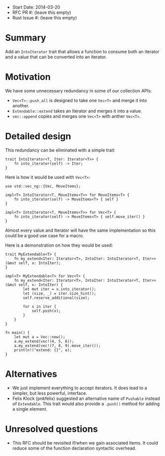 - Start Date: 2014-03-20
- RFC PR #: (leave this empty)
- Rust Issue #: (leave this empty)

# Summary

Add an `IntoIterator` trait that allows a function to consume both an iterator
and a value that can be converted into an iterator.

# Motivation

We have some unnecessary redundancy in some of our collection APIs:

 * `Vec<T>::push_all` is designed to take one `Vec<T>` and merge it into another.
 * `Extendable::extend` takes an Iterator and merges it into a value.
 * `vec::append` copies and merges one `Vec<T>` with anther `Vec<T>`.

# Detailed design

This redundancy can be eliminated with a simple trait:

```
trait IntoIterator<T, Iter: Iterator<T>> {
    fn into_iterator(self) -> Iter;
}
```

Here is how it would be used with `Vec<T>`:

```
use std::vec_ng::{Vec, MoveItems};

impl<T> IntoIterator<T, MoveItems<T>> for MoveItems<T> {
    fn into_iterator(self) -> MoveItems<T> { self }
}

impl<T> IntoIterator<T, MoveItems<T>> for Vec<T> {
    fn into_iterator(self) -> MoveItems<T> { self.move_iter() }
}
```

Almost every value and Iterator will have the same implementation so this could
be a good use case for a macro.

Here is a demonstration on how they would be used:

```
trait MyExtendable<T> {
    fn my_extend<Iter: Iterator<T>, IntoIter: IntoIterator<T, Iter>>(&mut self, x: IntoIter);
}

impl<T> MyExtendable<T> for Vec<T> {
    fn my_extend<Iter: Iterator<T>, IntoIter: IntoIterator<T, Iter>>(&mut self, x: IntoIter) {
        let mut iter = x.into_iterator();
        let (size, _) = iter.size_hint();
        self.reserve_additional(size);

        for x in iter {
            self.push(x);
        }
    }
}

fn main() {
    let mut a = Vec::new();
    a.my_extend(vec!(4, 5, 6));
    a.my_extend(vec!(7, 8, 9).move_iter());
    println!("extend: {}", a);
}
```

# Alternatives

 * We just implement everything to accept iterators. It does lead to a simpler,
   but less powerful, interface.
 * Felix Klock (pnkfelix) suggested an alternative name of `Pushable` instead of
   `Extendable`. This trait would also provide a `.push()` method for adding a
   single element.

# Unresolved questions

 * This RFC should be revisited if/when we gain associated items. It could
   reduce some of the function declaration syntactic overhead.
